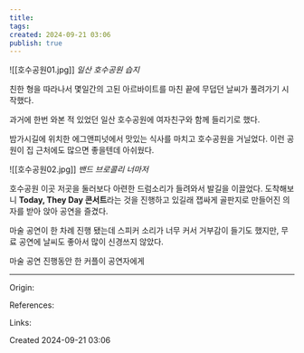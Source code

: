 ```yaml
---
title: 
tags: 
created: 2024-09-21 03:06
publish: true
---
```

![[호수공원01.jpg]]
_일산 호수공원 습지_

친한 형을 따라나서 몇일간의 고된 아르바이트를 마친 끝에 무덥던 날씨가 풀려가기 시작했다. 

과거에 한번 와본 적 있었던 일산 호수공원에 여자친구와 함께 들리기로 했다.

밤가시길에 위치한 에그앤피넛에서 맛있는 식사를 마치고 호수공원을 거닐었다. 
이런 공원이 집 근처에도 많으면 좋을텐데 아쉬웠다.

![[호수공원02.jpg]]
_밴드 브로콜리 너마저_

호수공원 이곳 저곳을 둘러보다 아련한 드럼소리가 들려와서 발길을 이끌었다. 도착해보니 **Today, They Day 콘서트**라는 것을 진행하고 있길래 잽싸게 골판지로 만들어진 의자를 받아 앉아 공연을 즐겼다.

마술 공연이 한 차례 진행 됐는데 스피커 소리가 너무 커서 거부감이 들기도 했지만, 무료 공연에 날씨도 좋아서 많이 신경쓰지 않았다.

마술 공연 진행동안 한 커플이 공연자에게 

---
Origin: 

References: 

Links: 

Created 2024-09-21 03:06